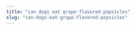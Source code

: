 ```yaml
---
title: "can dogs eat grape flavored popsicles"
slug: "can-dogs-eat-grape-flavored-popsicles"
---
```


